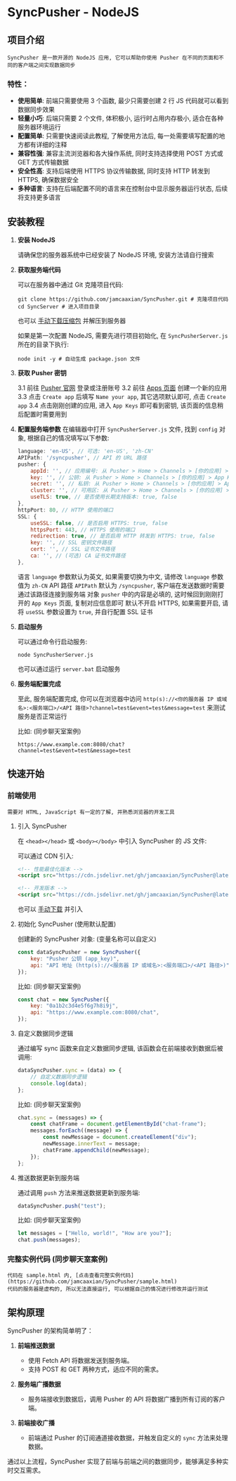 # SyncPusher - NodeJS

## 项目介绍

    SyncPusher 是一款开源的 NodeJS 应用, 它可以帮助你使用 Pusher 在不同的页面和不同的客户端之间实现数据同步

### 特性：

- **使用简单**: 前端只需要使用 3 个函数, 最少只需要创建 2 行 JS 代码就可以看到数据同步效果
- **轻量小巧**: 后端只需要 2 个文件, 体积极小, 运行时占用内存极小, 适合在各种服务器环境运行
- **配置简单**: 只需要快速阅读此教程, 了解使用方法后, 每一处需要填写配置的地方都有详细的注释
- **兼容性强**: 兼容主流浏览器和各大操作系统, 同时支持选择使用 POST 方式或 GET 方式传输数据
- **安全性高**: 支持后端使用 HTTPS 协议传输数据, 同时支持 HTTP 转发到 HTTPS, 确保数据安全
- **多种语言**: 支持在后端配置不同的语言来在控制台中显示服务器运行状态, 后续将支持更多语言

## 安装教程

1. **安装 NodeJS**

    请确保您的服务器系统中已经安装了 NodeJS 环境, 安装方法请自行搜索

2. **获取服务端代码**

    可以在服务器中通过 Git 克隆项目代码:
    ```CLI (CMD | PowerShell | Bash)
    git clone https://github.com/jamcaaxian/SyncPusher.git # 克隆项目代码
    cd SyncServer # 进入项目目录
    ```

    也可以 [手动下载压缩包](https://github.com/jamcaaxian/SyncPusher/archive/master.zip) 并解压到服务器

    如果是第一次配置 NodeJS, 需要先进行项目初始化, 在 `SyncPusherServer.js` 所在的目录下执行:
    ```CLI (CMD | PowerShell | Bash)
    node init -y # 自动生成 package.json 文件
    ```

3. **获取 Pusher 密钥**

    3.1 前往 [Pusher 官网](https://pusher.com/) 登录或注册账号
    3.2 前往 [Apps 页面](https://dashboard.pusher.com/apps) 创建一个新的应用
    3.3 点击 `Create app` 后填写 `Name your app`, 其它选项默认即可, 点击 `Create app`
    3.4 点击刚刚创建的应用, 进入 `App Keys` 即可看到密钥, 该页面的信息稍后配置时需要用到

4. **配置服务端参数**
    在编辑器中打开 `SyncPusherServer.js` 文件, 找到 `config` 对象, 根据自己的情况填写以下参数:
    ```SyncPusherServer.js
    language: 'en-US', // 可选: 'en-US', 'zh-CN'
    APIPath: '/syncpusher', // API 的 URL 路径
    pusher: {
        appId: '', // 应用编号: 从 Pusher > Home > Channels > [你的应用] > App Keys > app_id 获取
        key: '', // 公钥: 从 Pusher > Home > Channels > [你的应用] > App Keys > key 获取
        secret: '', // 私钥: 从 Pusher > Home > Channels > [你的应用] > App Keys > secret 获取
        cluster: '', // 可用区: 从 Pusher > Home > Channels > [你的应用] > App Keys > cluster 获取
        useTLS: true, // 是否使用长期支持版本: true, false
    },
    httpPort: 80, // HTTP 使用的端口
    SSL: {
        useSSL: false, // 是否启用 HTTPS: true, false
        httpsPort: 443, // HTTPS 使用的端口
        redirection: true, // 是否启用 HTTP 转发到 HTTPS: true, false
        key: '', // SSL 密钥文件路径
        cert: '', // SSL 证书文件路径
        ca: '', // (可选) CA 证书文件路径
    },
    ```

    语言 `language` 参数默认为英文, 如果需要切换为中文, 请修改 `language` 参数值为 `zh-CN`
    API 路径 `APIPath` 默认为 `/syncpusher`, 客户端在发送数据时需要通过该路径连接到服务端
    对象 `pusher` 中的内容是必填的, 这时候回到刚刚打开的 `App Keys` 页面, 复制对应信息即可
    默认不开启 HTTPS, 如果需要开启, 请将 `useSSL` 参数设置为 `true`, 并自行配置 SSL 证书

5. **启动服务**

    可以通过命令行启动服务:
    ```CLI (CMD | PowerShell | Bash)
    node SyncPusherServer.js
    ```

    也可以通过运行 `server.bat` 启动服务

6. **服务端配置完成**

    至此, 服务端配置完成, 你可以在浏览器中访问
        `http(s)://<你的服务器 IP 或域名>:<服务端口>/<API 路径>?channel=test&event=test&message=test`
    来测试服务是否正常运行

    比如: (同步聊天室案例)
    ```browser
    https://www.example.com:8080/chat?channel=test&event=test&message=test
    ```

## 快速开始

### 前端使用

    需要对 HTML, JavaScript 有一定的了解, 并熟悉浏览器的开发工具

1. 引入 SyncPusher

    在 `<head></head>` 或 `<body></body>` 中引入 SyncPusher 的 JS 文件:

    可以通过 CDN 引入:
    ```html
    <!-- 性能最佳化版本 -->
    <script src="https://cdn.jsdelivr.net/gh/jamcaaxian/SyncPusher@latest/SyncClient/syncpusher.min.js"></script>
    ```
    ```html
    <!-- 开发版本 -->
    <script src="https://cdn.jsdelivr.net/gh/jamcaaxian/SyncPusher@latest/SyncClient/syncpusher.js"></script>
    ```

    也可以 [手动下载](https://github.com/jamcaaxian/SyncPusher/releases) 并引入

2. 初始化 SyncPusher (使用默认配置)

    创建新的 SyncPusher 对象: (变量名称可以自定义)
    ```javascript
    const dataSyncPusher = new SyncPusher({
        key: "Pusher 公钥 (app_key)",
        api: "API 地址 (http(s)://<服务器 IP 或域名>:<服务端口>/<API 路径>)",
    });
    ```

    比如: (同步聊天室案例)
    ```javascript
    const chat = new SyncPusher({
        key: "0a1b2c3d4e5f6g7h8i9j",
        api: "https://www.example.com:8080/chat",
    });
    ```

3. 自定义数据同步逻辑

    通过编写 sync 函数来自定义数据同步逻辑, 该函数会在前端接收到数据后被调用:
    ```javascript
    dataSyncPusher.sync = (data) => {
        // 自定义数据同步逻辑
        console.log(data);
    };
    ```

    比如: (同步聊天室案例)
    ```javascript
    chat.sync = (messages) => {
        const chatFrame = document.getElementById("chat-frame");
        messages.forEach((message) => {
            const newMessage = document.createElement("div");
            newMessage.innerText = message;
            chatFrame.appendChild(newMessage);
        });
    };
    ```

4. 推送数据更新到服务端

    通过调用 `push` 方法来推送数据更新到服务端:
    ```javascript
    dataSyncPusher.push("test");
    ```

    比如: (同步聊天室案例)
    ```javascript
    let messages = ["Hello, world!", "How are you?"];
    chat.push(messages);
    ```

### 完整实例代码 (同步聊天室案例)

    代码在 sample.html 内, [点击查看完整实例代码](https://github.com/jamcaaxian/SyncPusher/sample.html)
    代码的服务器是虚构的, 所以无法直接运行, 可以根据自己的情况进行修改并运行测试

## 架构原理

SyncPusher 的架构简单明了：

1. **前端推送数据**

   - 使用 Fetch API 将数据发送到服务端。
   - 支持 POST 和 GET 两种方式，适应不同的需求。

2. **服务端广播数据**

   - 服务端接收到数据后，调用 Pusher 的 API 将数据广播到所有订阅的客户端。

3. **前端接收广播**

   - 前端通过 Pusher 的订阅通道接收数据，并触发自定义的 `sync` 方法来处理数据。

通过以上流程，SyncPusher 实现了前端与前端之间的数据同步，能够满足多种实时交互需求。